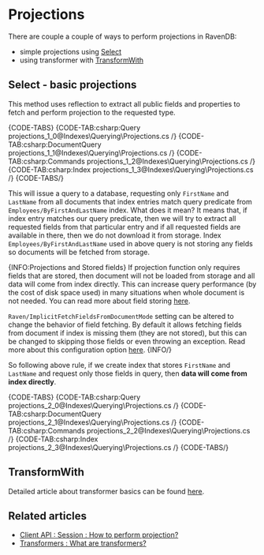 ﻿# Projections

There are couple a couple of ways to perform projections in RavenDB:

- simple projections using [Select](../../indexes/querying/projections#select---basic-projections)
- using transformer with [TransformWith](../../indexes/querying/projections#transformwith)

## Select - basic projections

This method uses reflection to extract all public fields and properties to fetch and perform projection to the requested type.

{CODE-TABS}
{CODE-TAB:csharp:Query projections_1_0@Indexes\Querying\Projections.cs /}
{CODE-TAB:csharp:DocumentQuery projections_1_1@Indexes\Querying\Projections.cs /}
{CODE-TAB:csharp:Commands projections_1_2@Indexes\Querying\Projections.cs /}
{CODE-TAB:csharp:Index projections_1_3@Indexes\Querying\Projections.cs /}
{CODE-TABS/}

This will issue a query to a database, requesting only `FirstName` and `LastName` from all documents that index entries match query predicate from `Employees/ByFirstAndLastName` index. What does it mean? It means that, if index entry matches our query predicate, then we will try to extract all requested fields from that particular entry and if all requested fields are available in there, then we do not download it from storage. Index `Employees/ByFirstAndLastName` used in above query is not storing any fields so documents will be fetched from storage.

{INFO:Projections and Stored fields}
If projection function only requires fields that are stored, then document will not be loaded from storage and all data will come from index directly. This can increase query performance (by the cost of disk space used) in many situations when whole document is not needed. You can read more about field storing [here](../../indexes/storing-data-in-index).

`Raven/ImplicitFetchFieldsFromDocumentMode` setting can be altered to change the behavior of field fetching. By default it allows fetching fields from document if index is missing them (they are not stored), but this can be changed to skipping those fields or even throwing an exception. Read more about this configuration option [here](../../server/configuration/configuration-options#index-settings).
{INFO/}

So following above rule, if we create index that stores `FirstName` and `LastName` and request only those fields in query, then **data will come from index directly**.

{CODE-TABS}
{CODE-TAB:csharp:Query projections_2_0@Indexes\Querying\Projections.cs /}
{CODE-TAB:csharp:DocumentQuery projections_2_1@Indexes\Querying\Projections.cs /}
{CODE-TAB:csharp:Commands projections_2_2@Indexes\Querying\Projections.cs /}
{CODE-TAB:csharp:Index projections_2_3@Indexes\Querying\Projections.cs /}
{CODE-TABS/}


## TransformWith

Detailed article about transformer basics can be found [here](../../transformers/what-are-transformers).

## Related articles

- [Client API : Session : How to perform projection?](../../client-api/session/querying/how-to-perform-projection)
- [Transformers : What are transformers?](../../transformers/what-are-transformers)

